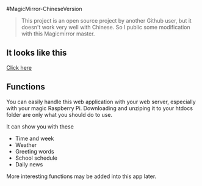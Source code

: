 #MagicMirror-ChineseVersion

>This project is an open source project by another Github user, but it doesn't work very well with Chinese. So I public some modification with this Magicmirror master.

## It looks like this
[Click here](xht97.cn/Magicmirror)

## Functions
You can easily handle this web application with 
your web server, especially with your magic Raspberry Pi. Downloading and unziping it to your htdocs folder are only what you should do to use.

It can show you with these

* Time and week
* Weather
* Greeting words
* School schedule
* Daily news

More interesting functions may be added into this app later.


